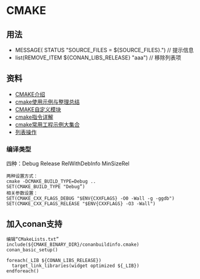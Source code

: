 # CMAKE
## 用法
* MESSAGE( STATUS "SOURCE_FILES = ${SOURCE_FILES}.") // 提示信息
* list(REMOVE_ITEM ${CONAN_LIBS_RELEASE} "aaa") // 移除列表项

## 资料
* [CMAKE介绍](https://www.hahack.com/codes/cmake/)
* [cmake使用示例与整理总结](https://blog.csdn.net/wzzfeitian/article/details/40963457)
* [CMAKE自定义模块](https://www.kancloud.cn/itfanr/cmake-practice/82991)
* [cmake指令详解](https://blog.csdn.net/bytxl/article/details/50635016)
* [cmake常用工程示例大集合](https://blog.csdn.net/FreeApe/article/details/52567087)
* [列表操作](https://blog.csdn.net/fuyajun01/article/details/9036477)

### 编译类型
四种：Debug Release RelWithDebInfo MinSizeRel
```
两种设置方式：
cmake -DCMAKE_BUILD_TYPE=Debug ..
SET(CMAKE_BUILD_TYPE "Debug”)
相关参数设置：
SET(CMAKE_CXX_FLAGS_DEBUG "$ENV{CXXFLAGS} -O0 -Wall -g -ggdb")
SET(CMAKE_CXX_FLAGS_RELEASE "$ENV{CXXFLAGS} -O3 -Wall")
```

## 加入conan支持
```
编辑“CMakeLists.txt”
include(${CMAKE_BINARY_DIR}/conanbuildinfo.cmake)
conan_basic_setup()

foreach(_LIB ${CONAN_LIBS_RELEASE})
  target_link_libraries(widget optimized ${_LIB})
endforeach()
```
